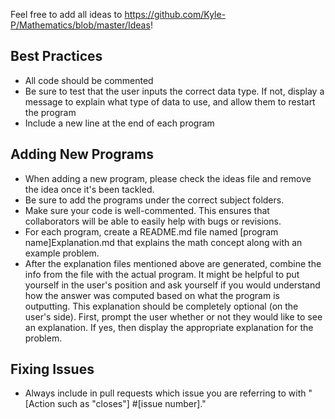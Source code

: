 Feel free to add all ideas to https://github.com/Kyle-P/Mathematics/blob/master/Ideas!

## Best Practices
 - All code should be commented
 - Be sure to test that the user inputs the correct data type. If not, display a message to explain what type of data to use, and allow them to restart the program
 - Include a new line at the end of each program

## Adding New Programs
 - When adding a new program, please check the ideas file and remove the idea once it's been tackled.
 - Be sure to add the programs under the correct subject folders.
 - Make sure your code is well-commented. This ensures that collaborators will be able to easily help with bugs or revisions.
 - For each program, create a README.md file named [program name]Explanation.md that explains the math concept along with an example problem. 
 - After the explanation files mentioned above are generated, combine the info from the file with the actual program. It might be helpful to put yourself in the user's position and ask yourself if you would understand how the answer was computed based on what the program is outputting. This explanation should be completely optional (on the user's side). First, prompt the user whether or not they would like to see an explanation. If yes, then display the appropriate explanation for the problem.
 
## Fixing Issues
- Always include in pull requests which issue you are referring to with "[Action such as "closes"] #[issue number]."
